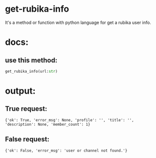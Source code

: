 # get-rubika-info
It's a method or function with python language for get a rubika user info.

# docs:
##  use this method:
```python
get_rubika_info(url:str)
```

# output:
## True request:
```
{'ok': True, 'error_msg': None, 'profile': '', 'title': '', 'description': None, 'member_count': 1}
```

## False request:
```
{'ok': False, 'error_msg': 'user or channel not found.'}
```
